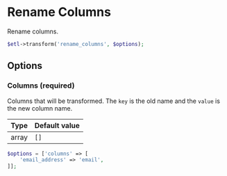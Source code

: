 # Rename Columns

Rename columns.

```php
$etl->transform('rename_columns', $options);
```


## Options

### Columns (required)
Columns that will be transformed. The `key` is the old name and the `value` is the new column name.

| Type | Default value |
|----- | ------------- |
| array | `[]` |

```php
$options = ['columns' => [
    'email_address' => 'email',
]];
```
